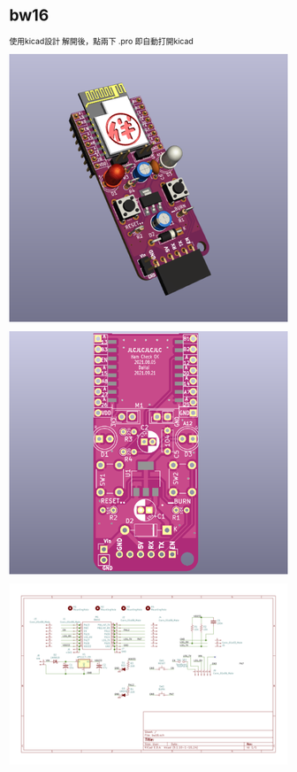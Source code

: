 # bw16
使用kicad設計
解開後，點兩下 .pro 即自動打開kicad

![](截圖%202021-10-23%20下午7.13.20.png)

![](top_silk.png)

![](sch.png)
